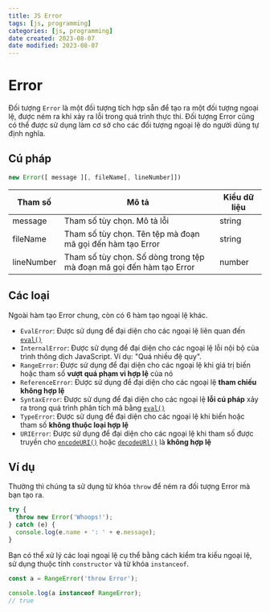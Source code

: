 ```yaml
---
title: JS Error
tags: [js, programming]
categories: [js, programming]
date created: 2023-08-07
date modified: 2023-08-07
---
```


# Error

Đối tượng `Error` là một đối tượng tích hợp sẵn để tạo ra một đối tượng ngoại lệ, được ném ra khi xảy ra lỗi trong quá trình thực thi. Đối tượng Error cũng có thể được sử dụng làm cơ sở cho các đối tượng ngoại lệ do người dùng tự định nghĩa.

## Cú pháp

```js
new Error([ message ][, fileName[, lineNumber]])
```

| Tham số     | Mô tả                                                         | Kiểu dữ liệu |
| ----------- | ------------------------------------------------------------ | ------------ |
| message     | Tham số tùy chọn. Mô tả lỗi                                    | string       |
| fileName    | Tham số tùy chọn. Tên tệp mà đoạn mã gọi đến hàm tạo Error      | string       |
| lineNumber  | Tham số tùy chọn. Số dòng trong tệp mà đoạn mã gọi đến hàm tạo Error | number       |

## Các loại

Ngoài hàm tạo Error chung, còn có 6 hàm tạo ngoại lệ khác.

- `EvalError`: Được sử dụng để đại diện cho các ngoại lệ liên quan đến [`eval()`](https://developer.mozilla.org/en-US/docs/Web/JavaScript/Reference/Global_Objects/eval)
- `InternalError`: Được sử dụng để đại diện cho các ngoại lệ lỗi nội bộ của trình thông dịch JavaScript. Ví dụ: "Quá nhiều đệ quy".
- `RangeError`: Được sử dụng để đại diện cho các ngoại lệ khi giá trị biến hoặc tham số **vượt quá phạm vi hợp lệ** của nó
- `ReferenceError`: Được sử dụng để đại diện cho các ngoại lệ **tham chiếu không hợp lệ**
- `SyntaxError`: Được sử dụng để đại diện cho các ngoại lệ **lỗi cú pháp** xảy ra trong quá trình phân tích mã bằng [`eval()`](https://developer.mozilla.org/en-US/docs/Web/JavaScript/Reference/Global_Objects/eval)
- `TypeError`: Được sử dụng để đại diện cho các ngoại lệ khi biến hoặc tham số **không thuộc loại hợp lệ**
- `URIError`: Được sử dụng để đại diện cho các ngoại lệ khi tham số được truyền cho [`encodeURI()`](https://developer.mozilla.org/en-US/docs/Web/JavaScript/Reference/Global_Objects/encodeURI) hoặc [`decodeURl()`](https://developer.mozilla.org/en-US/docs/Web/JavaScript/Reference/Global_Objects/decodeURI) là **không hợp lệ**

## Ví dụ

Thường thì chúng ta sử dụng từ khóa `throw` để ném ra đối tượng Error mà bạn tạo ra.

```js
try {
  throw new Error('Whoops!');
} catch (e) {
  console.log(e.name + ': ' + e.message);
}
```

Bạn có thể xử lý các loại ngoại lệ cụ thể bằng cách kiểm tra kiểu ngoại lệ, sử dụng thuộc tính `constructor` và từ khóa `instanceof`.

```js
const a = RangeError('throw Error');

console.log(a instanceof RangeError);
// true
```
